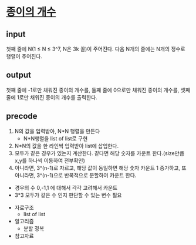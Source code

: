 # [종이의 개수](https://www.acmicpc.net/problem/1780)

## input
첫째 줄에 N(1 ≤ N ≤ 3^7, N은 3k 꼴)이 주어진다. 다음 N개의 줄에는 N개의 정수로 행렬이 주어진다.

## output
첫째 줄에 -1로만 채워진 종이의 개수를, 둘째 줄에 0으로만 채워진 종이의 개수를, 셋째 줄에 1로만 채워진 종이의 개수를 출력한다.

## precode 
1. N의 값을 입력받아, N*N 행렬을 만든다
    - N*N행렬을 list of list로 구현
2. N*N의 값을 한 라인씩 입력받아 list에 삽입한다.
3. 모두가 같은 경우가 있는지 계산한다. 같다면 해당 숫자를 카운트 한다.(size만큼 x,y를 하나씩 이동하여 전부확인)
4. 아니라면, 3^(n-1)로 자르고, 해당 값이 동일하면 해당 숫자 카운트 1 증가하고, 또 아니라면, 3^(n-1)으로 반복적으로 분할하여 카운트 한다.
- 경우의 수 0,-1,1 에 대해서 각각 고려해서 카운트 
- 3*3 모두가 같은 수 인지 판단할 수 있는 변수 필요

* 자료구조
    - list of list
* 알고리즘
    - 분할 정복
* 참고자료
